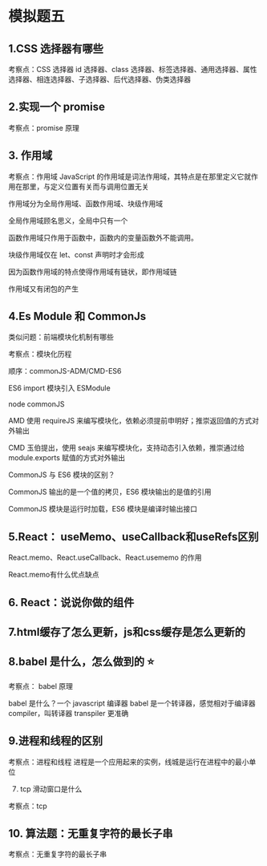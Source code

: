 # 模拟题五





## 1.CSS 选择器有哪些

考察点：CSS 选择器
id 选择器、class 选择器、标签选择器、通用选择器、属性选择器、相连选择器、子选择器、后代选择器、伪类选择器



## 2.实现一个 promise

考察点：promise 原理



## 3. 作用域

考察点：作用域
JavaScript 的作用域是词法作用域，其特点是在那里定义它就作用在那里，与定义位置有关而与调用位置无关

作用域分为全局作用域、函数作用域、块级作用域

全局作用域顾名思义，全局中只有一个

函数作用域只作用于函数中，函数内的变量函数外不能调用。

块级作用域仅在 let、const 声明时才会形成

因为函数作用域的特点使得作用域有链状，即作用域链

作用域又有闭包的产生



## 4.Es Module 和 CommonJs

类似问题：前端模块化机制有哪些

考察点：模块化历程 

顺序：commonJS-ADM/CMD-ES6

ES6 import 模块引入 ESModule

node commonJS

AMD 使用 requireJS 来编写模块化，依赖必须提前申明好；推崇返回值的方式对外输出

CMD 玉伯提出，使用 seajs 来编写模块化，支持动态引入依赖，推崇通过给 module.exports 赋值的方式对外输出

CommonJS 与 ES6 模块的区别？

CommonJS 输出的是一个值的拷贝，ES6 模块输出的是值的引用

CommonJS 模块是运行时加载，ES6 模块是编译时输出接口







## 5.React： useMemo、useCallback和useRefs区别

React.memo、React.useCallback、React.usememo 的作用

React.memo有什么优点缺点



## 6. React：说说你做的组件





## 7.html缓存了怎么更新，js和css缓存是怎么更新的





## 8.babel 是什么，怎么做到的 ⭐

考察点： babel 原理

babel 是什么？一个 javascript 编译器
babel 是一个转译器，感觉相对于编译器 compiler，叫转译器 transpiler 更准确



## 9.进程和线程的区别

考察点：进程和线程
进程是一个应用起来的实例，线城是运行在进程中的最小单位

7. tcp 滑动窗口是什么

考察点：tcp

## 10. 算法题：无重复字符的最长子串

考察点：无重复字符的最长子串
